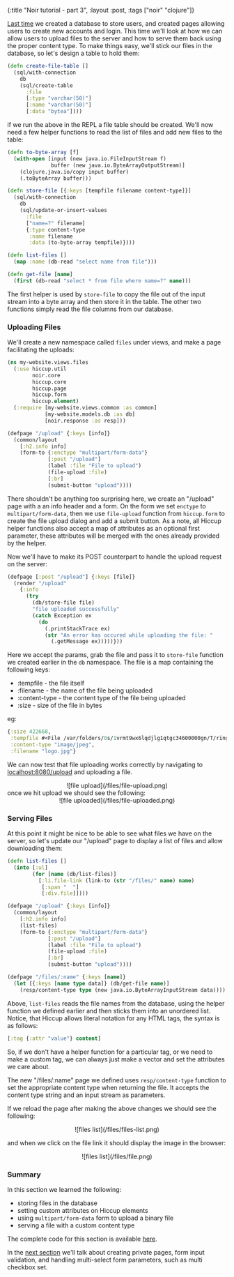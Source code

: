 {:title "Noir tutorial - part 3",
 :layout :post,
 :tags ["noir" "clojure"]}

[Last time](http://yogthos.net/blog/23-Noir+tutorial+-+part+2) we created a database to store users, and created pages allowing users to create new accounts and login. This time we'll look at how we can allow users to upload files to the server and how to serve them back using the proper content type. To make things easy, we'll stick our files in the database, so let's design a table to hold them:
```clojure
(defn create-file-table []
  (sql/with-connection 
    db
    (sql/create-table
      :file
      [:type "varchar(50)"]
      [:name "varchar(50)"]
      [:data "bytea"])))
```
if we run the above in the REPL a file table should be created. We'll now need a few helper functions to read the list of files and add new files to the table:
```clojure
(defn to-byte-array [f]  
  (with-open [input (new java.io.FileInputStream f)
              buffer (new java.io.ByteArrayOutputStream)]
    (clojure.java.io/copy input buffer)
    (.toByteArray buffer)))

(defn store-file [{:keys [tempfile filename content-type]}]
  (sql/with-connection 
    db
    (sql/update-or-insert-values
      :file
      ["name=?" filename]
      {:type content-type 
       :name filename
       :data (to-byte-array tempfile)})))

(defn list-files []
  (map :name (db-read "select name from file")))

(defn get-file [name]
  (first (db-read "select * from file where name=?" name)))
```
The first helper is used by `store-file` to copy the file out of the input stream into a byte array and then store it in the table. The other two functions simply read the file columns from our database.

### Uploading Files

We'll create a new namespace called `files` under views, and make a page facilitating the uploads:
```clojure
(ns my-website.views.files
  (:use hiccup.util
        noir.core
        hiccup.core
        hiccup.page
        hiccup.form
        hiccup.element)
  (:require [my-website.views.common :as common]
            [my-website.models.db :as db]
            [noir.response :as resp]))

(defpage "/upload" {:keys [info]}
  (common/layout    
    [:h2.info info]
    (form-to {:enctype "multipart/form-data"}
             [:post "/upload"]
             (label :file "File to upload")
             (file-upload :file)
             [:br]
             (submit-button "upload"))))

```
There shouldn't be anything too surprising here, we create an "/upload" page with a an info header and a form. On the form we set `enctype` to `multipart/form-data`, then we use `file-upload` function from `hiccup.form` to create the file upload dialog and add a submit button. As a note, all Hiccup helper functions also accept a map of attributes as an optional first parameter, these attributes will be merged with the ones already provided by the helper.

Now we'll have to make its POST counterpart to handle the upload request on the server:
```clojure
(defpage [:post "/upload"] {:keys [file]}
  (render "/upload"
    {:info 
      (try
        (db/store-file file) 
        "file uploaded successfully"
        (catch Exception ex
          (do
            (.printStackTrace ex)
            (str "An error has occured while uploading the file: "
              (.getMessage ex)))))}))
```
Here we accept the params, grab the file and pass it to `store-file` function we created earlier in the `db` namespace. The file is a map containing the following keys:

* :tempfile - the file itself
* :filename - the name of the file being uploaded
* :content-type - the content type of the file being uploaded
* :size - size of the file in bytes

eg:
```clojure
{:size 422668, 
 :tempfile #<File /var/folders/0s/1vrmt9wx6lqdjlg1qtgc34600000gn/T/ring-multipart-3157719234459115704.tmp>, 
 :content-type "image/jpeg", 
 :filename "logo.jpg"}
```
We can now test that file uploading works correctly by navigating to [localhost:8080/upload](localhost:8080/upload) and uploading a file.

<center>
![file upload](/files/file-upload.png)
</center>
once we hit upload we should see the following:

<center>
![file uploaded](/files/file-uploaded.png)
</center>

### Serving Files

At this point it might be nice to be able to see what files we have on the server, so let's update our "/upload" page to display a list of files and allow downloading them:
```clojure
(defn list-files []
  (into [:ul]
        (for [name (db/list-files)]             
          [:li.file-link (link-to (str "/files/" name) name) 
           [:span "  "] 
           [:div.file]])))

(defpage "/upload" {:keys [info]}
  (common/layout    
    [:h2.info info]
    (list-files)
    (form-to {:enctype "multipart/form-data"}
             [:post "/upload"]
             (label :file "File to upload")
             (file-upload :file)
             [:br]
             (submit-button "upload"))))

(defpage "/files/:name" {:keys [name]}
  (let [{:keys [name type data]} (db/get-file name)]
    (resp/content-type type (new java.io.ByteArrayInputStream data))))
```
Above, `list-files` reads the file names from the database, using the helper function we defined earlier and then sticks them into an unordered list. Notice, that Hiccup allows literal notation for any HTML tags, the syntax is as follows:
```clojure
[:tag {:attr "value"} content]
```
So, if we don't have a helper function for a particular tag, or we need to make a custom tag, we can always just make a vector and set the attributes we care about. 

The new "/files/:name" page we defined uses `resp/content-type` function to set the appropriate content type when returning the file. It accepts the content type string and an input stream as parameters. 

If we reload the page after making the above changes we should see the following:
<center>
![files list](/files/files-list.png)
</center>

and when we click on the file link it should display the image in the browser:
<center>
![files list](/files/file.png)
</center>

### Summary

In this section we learned the following:

* storing files in the database
* setting custom attributes on Hiccup elements
* using `multipart/form-data` form to upload a binary file
* serving a file with a custom content type

The complete code for this section is available [here](https://github.com/yogthos/Noir-tutorial/tree/8686d50e2ed6863a63e48428209de6fe7ad58af8).

In the [next section](http://yogthos.net/blog/26-Noir+tutorial+-+part+4) we'll talk about creating private pages, form input validation, and handling multi-select form parameters, such as multi checkbox set.
